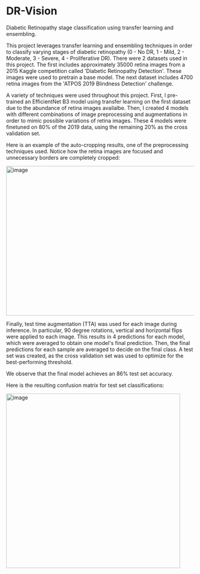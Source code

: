 # DR-Vision
Diabetic Retinopathy stage classification using transfer learning and ensembling.

This project leverages transfer learning and ensembling techniques in order to classify varying stages of diabetic retinopathy (0 - No DR, 1 - Mild, 2 - Moderate, 3 - Severe, 4 - Proliferative DR). There were 2 datasets used in this project. The first includes approximately 35000 retina images from a 2015 Kaggle competition called 'Diabetic Retinopathy Detection'. These images were used to pretrain a base model. The next dataset includes 4700 retina images from the 'ATPOS 2019 Blindness Detection' challenge.

A variety of techniques were used throughout this project. First, I pre-trained an EfficientNet B3 model using transfer learning on the first dataset due to the abundance of retina images availalbe. Then, I created 4 models with different combinations of image preprocessing and augmentations in order to mimic possible variations of retina images. These 4 models were finetuned on 80% of the 2019 data, using the remaining 20% as the cross validation set.

Here is an example of the auto-cropping results, one of the preprocessing techniques used. Notice how the retina images are focused and unnecessary borders are completely cropped:

<img width="581" height="400" alt="image" src="https://github.com/Ari1029/DR-Vision/assets/45503218/e0466e32-1f5b-4fd3-87b4-cddf7a127e2b">

Finally, test time augmentation (TTA) was used for each image during inference. In particular, 90 degree rotations, vertical and horizontal flips were applied to each image. This results in 4 predictions for each model, which were averaged to obtain one model's final prediction. Then, the final predictions for each sample are averaged to decide on the final class. A test set was created, as the cross validation set was used to optimize for the best-performing threshold.

We observe that the final model achieves an 86% test set accuracy.

Here is the resulting confusion matrix for test set classifications:

<img width="467" alt="image" src="https://github.com/Ari1029/DR-Vision/assets/45503218/03a98814-3efa-40bd-841f-a16831a9157e">
